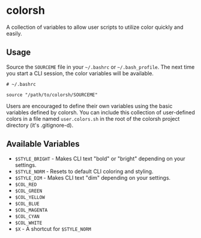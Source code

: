 colorsh
=======

A collection of variables to allow user scripts to utilize color quickly and easily.


Usage
-----

Source the `SOURCEME` file in your `~/.bashrc` or `~/.bash_profile`. The next time you start a CLI session, the color variables will be available.

    # ~/.bashrc

    source "/path/to/colorsh/SOURCEME"

Users are encouraged to define their own variables using the basic variables defined by colorsh. You can include this collection of user-defined colors in a file named `user.colors.sh` in the root of the colorsh project directory (it's .gitignore-d).


Available Variables
-------------------

- `$STYLE_BRIGHT` - Makes CLI text "bold" or "bright" depending on your settings.
- `$STYLE_NORM` - Resets to default CLI coloring and styling.
- `$STYLE_DIM` - Makes CLI text "dim" depending on your settings.
- `$COL_RED`
- `$COL_GREEN`
- `$COL_YELLOW`
- `$COL_BLUE`
- `$COL_MAGENTA`
- `$COL_CYAN`
- `$COL_WHITE`
- `$X` - A shortcut for `$STYLE_NORM`
